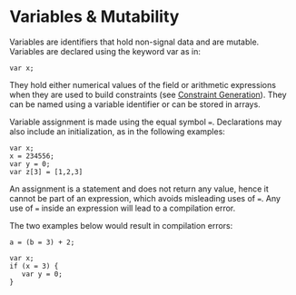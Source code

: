 # Variables & Mutability

Variables are identifiers that hold non-signal data and are mutable. Variables are declared using the keyword var as in:

```text
var x;
```

They hold either numerical values of the field or arithmetic expressions when they are used to build constraints (see [Constraint Generation](/circom-language/constraint-generation)). They can be named using a variable identifier or can be stored in arrays.

Variable assignment is made using the equal symbol `=`. Declarations may also include an initialization, as in the following examples:

```text
var x;
x = 234556;
var y = 0;
var z[3] = [1,2,3]
```

An assignment is a statement and does not return any value, hence it cannot be part of an expression, which avoids misleading uses of `=`. Any use of `=` inside an expression will lead to a compilation error.

The two examples below would result in compilation errors:

```text
a = (b = 3) + 2;
```

```text
var x;
if (x = 3) {
   var y = 0;
}
```

